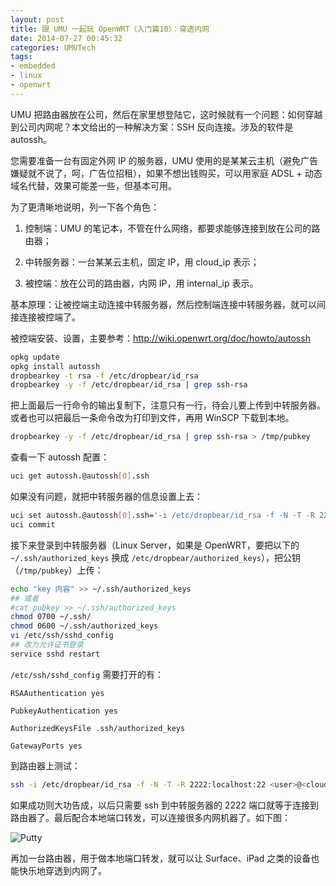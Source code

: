 ```yaml
---
layout: post
title: 跟 UMU 一起玩 OpenWRT（入门篇10）：穿透内网
date: 2014-07-27 00:45:32
categories: UMUTech
tags:
- embedded
- linux
- openwrt
---
```

UMU 把路由器放在公司，然后在家里想登陆它，这时候就有一个问题：如何穿越到公司内网呢？本文给出的一种解决方案：SSH 反向连接。涉及的软件是 autossh。

您需要准备一台有固定外网 IP 的服务器，UMU 使用的是某某云主机（避免广告嫌疑就不说了，呵，广告位招租），如果不想出钱购买，可以用家庭 ADSL + 动态域名代替，效果可能差一些，但基本可用。

为了更清晰地说明，列一下各个角色：

1. 控制端：UMU 的笔记本，不管在什么网络，都要求能够连接到放在公司的路由器；

2. 中转服务器：一台某某云主机，固定 IP，用 cloud_ip 表示；

3. 被控端：放在公司的路由器，内网 IP，用 internal_ip 表示。

基本原理：让被控端主动连接中转服务器，然后控制端连接中转服务器，就可以间接连接被控端了。

被控端安装、设置，主要参考：<http://wiki.openwrt.org/doc/howto/autossh>

```sh
opkg update
opkg install autossh
dropbearkey -t rsa -f /etc/dropbear/id_rsa
dropbearkey -y -f /etc/dropbear/id_rsa | grep ssh-rsa
```

把上面最后一行命令的输出复制下，注意只有一行，待会儿要上传到中转服务器。或者也可以把最后一条命令改为打印到文件，再用 WinSCP 下载到本地。

```sh
dropbearkey -y -f /etc/dropbear/id_rsa | grep ssh-rsa > /tmp/pubkey
```

查看一下 autossh 配置：

```sh
uci get autossh.@autossh[0].ssh
```

如果没有问题，就把中转服务器的信息设置上去：

```sh
uci set autossh.@autossh[0].ssh='-i /etc/dropbear/id_rsa -f -N -T -R 2222:localhost:22 <user>@<cloud_ip>'
uci commit
```

接下来登录到中转服务器（Linux Server，如果是 OpenWRT，要把以下的 `~/.ssh/authorized_keys` 换成 `/etc/dropbear/authorized_keys`），把公钥（`/tmp/pubkey`）上传：

```sh
echo "key 内容" >> ~/.ssh/authorized_keys
## 或者
#cat pubkey >> ~/.ssh/authorized_keys
chmod 0700 ~/.ssh/
chmod 0600 ~/.ssh/authorized_keys
vi /etc/ssh/sshd_config
## 改为允许证书登录
service sshd restart
```

`/etc/ssh/sshd_config` 需要打开的有：

```
RSAAuthentication yes

PubkeyAuthentication yes

AuthorizedKeysFile .ssh/authorized_keys

GatewayPorts yes
```

到路由器上测试：

```sh
ssh -i /etc/dropbear/id_rsa -f -N -T -R 2222:localhost:22 <user>@<cloud_ip>
```

如果成功则大功告成，以后只需要 ssh 到中转服务器的 2222 端口就等于连接到路由器了。最后配合本地端口转发，可以连接很多内网机器了。如下图：

![Putty](/images/20140727-putty.jpg)

再加一台路由器，用于做本地端口转发，就可以让 Surface、iPad 之类的设备也能快乐地穿透到内网了。
